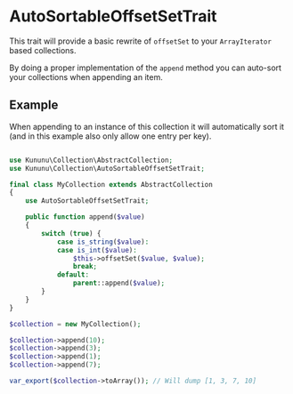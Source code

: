 # AutoSortableOffsetSetTrait

This trait will provide a basic rewrite of `offsetSet` to your `ArrayIterator` based collections.

By doing a proper implementation of the `append` method you can auto-sort your collections when appending an item.

## Example

When appending to an instance of this collection it will automatically sort it (and in this example also only allow one entry per key).

```php

use Kununu\Collection\AbstractCollection;
use Kununu\Collection\AutoSortableOffsetSetTrait;

final class MyCollection extends AbstractCollection
{
    use AutoSortableOffsetSetTrait;

    public function append($value)
    {
        switch (true) {
            case is_string($value):
            case is_int($value):
                $this->offsetSet($value, $value);
                break;
            default:
                parent::append($value);
        }
    }
}

$collection = new MyCollection();

$collection->append(10);
$collection->append(3);
$collection->append(1);
$collection->append(7);

var_export($collection->toArray()); // Will dump [1, 3, 7, 10]
```
